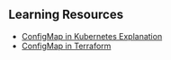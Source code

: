 
## Learning Resources

- [ConfigMap in Kubernetes Explanation](https://www.youtube.com/watch?v=FAnQTgr04mU)
- [ConfigMap in Terraform](https://registry.terraform.io/providers/hashicorp/kubernetes/latest/docs/resources/config_map)